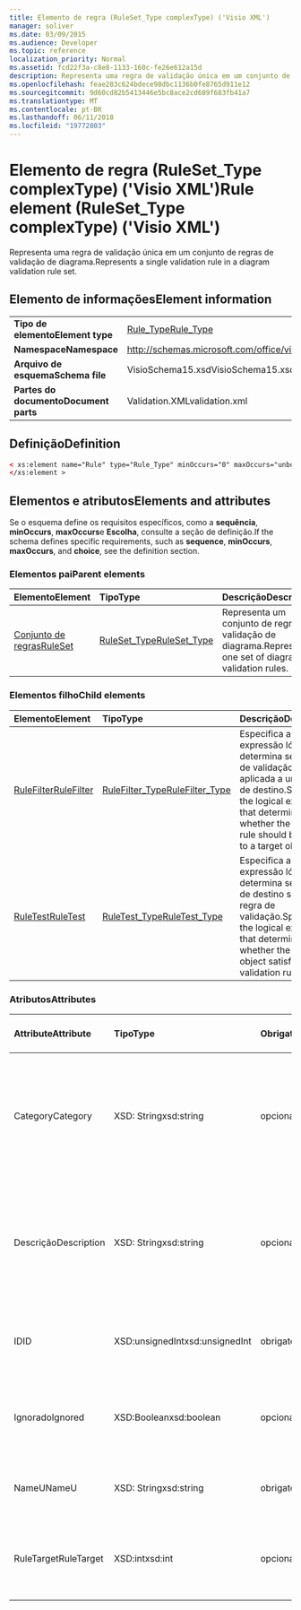 ```yaml
---
title: Elemento de regra (RuleSet_Type complexType) ('Visio XML')
manager: soliver
ms.date: 03/09/2015
ms.audience: Developer
ms.topic: reference
localization_priority: Normal
ms.assetid: fcd22f3a-c8e8-1133-160c-fe26e612a15d
description: Representa uma regra de validação única em um conjunto de regras de validação de diagrama.
ms.openlocfilehash: feae283c624bdece98dbc1136b0fe8765d911e12
ms.sourcegitcommit: 9d60cd82b5413446e5bc8ace2cd689f683fb41a7
ms.translationtype: MT
ms.contentlocale: pt-BR
ms.lasthandoff: 06/11/2018
ms.locfileid: "19772803"
---
```

# <a name="rule-element-rulesettype-complextype-visio-xml"></a><span data-ttu-id="763d4-103">Elemento de regra (RuleSet_Type complexType) ('Visio XML')</span><span class="sxs-lookup"><span data-stu-id="763d4-103">Rule element (RuleSet_Type complexType) ('Visio XML')</span></span>

<span data-ttu-id="763d4-104">Representa uma regra de validação única em um conjunto de regras de validação de diagrama.</span><span class="sxs-lookup"><span data-stu-id="763d4-104">Represents a single validation rule in a diagram validation rule set.</span></span>
  
## <a name="element-information"></a><span data-ttu-id="763d4-105">Elemento de informações</span><span class="sxs-lookup"><span data-stu-id="763d4-105">Element information</span></span>

|||
|:-----|:-----|
|<span data-ttu-id="763d4-106">**Tipo de elemento**</span><span class="sxs-lookup"><span data-stu-id="763d4-106">**Element type**</span></span> <br/> |[<span data-ttu-id="763d4-107">Rule_Type</span><span class="sxs-lookup"><span data-stu-id="763d4-107">Rule_Type</span></span>](rule_type-complextypevisio-xml.md) <br/> |
|<span data-ttu-id="763d4-108">**Namespace**</span><span class="sxs-lookup"><span data-stu-id="763d4-108">**Namespace**</span></span> <br/> |http://schemas.microsoft.com/office/visio/2012/main  <br/> |
|<span data-ttu-id="763d4-109">**Arquivo de esquema**</span><span class="sxs-lookup"><span data-stu-id="763d4-109">**Schema file**</span></span> <br/> |<span data-ttu-id="763d4-110">VisioSchema15.xsd</span><span class="sxs-lookup"><span data-stu-id="763d4-110">VisioSchema15.xsd</span></span>  <br/> |
|<span data-ttu-id="763d4-111">**Partes do documento**</span><span class="sxs-lookup"><span data-stu-id="763d4-111">**Document parts**</span></span> <br/> |<span data-ttu-id="763d4-112">Validation.XML</span><span class="sxs-lookup"><span data-stu-id="763d4-112">validation.xml</span></span>  <br/> |
   
## <a name="definition"></a><span data-ttu-id="763d4-113">Definição</span><span class="sxs-lookup"><span data-stu-id="763d4-113">Definition</span></span>

```XML
< xs:element name="Rule" type="Rule_Type" minOccurs="0" maxOccurs="unbounded" >
</xs:element >
```

## <a name="elements-and-attributes"></a><span data-ttu-id="763d4-114">Elementos e atributos</span><span class="sxs-lookup"><span data-stu-id="763d4-114">Elements and attributes</span></span>

<span data-ttu-id="763d4-115">Se o esquema define os requisitos específicos, como a **sequência**, **minOccurs**, **maxOccurs**e **Escolha**, consulte a seção de definição.</span><span class="sxs-lookup"><span data-stu-id="763d4-115">If the schema defines specific requirements, such as **sequence**, **minOccurs**, **maxOccurs**, and **choice**, see the definition section.</span></span> 
  
### <a name="parent-elements"></a><span data-ttu-id="763d4-116">Elementos pai</span><span class="sxs-lookup"><span data-stu-id="763d4-116">Parent elements</span></span>

|<span data-ttu-id="763d4-117">**Elemento**</span><span class="sxs-lookup"><span data-stu-id="763d4-117">**Element**</span></span>|<span data-ttu-id="763d4-118">**Tipo**</span><span class="sxs-lookup"><span data-stu-id="763d4-118">**Type**</span></span>|<span data-ttu-id="763d4-119">**Descrição**</span><span class="sxs-lookup"><span data-stu-id="763d4-119">**Description**</span></span>|
|:-----|:-----|:-----|
|[<span data-ttu-id="763d4-120">Conjunto de regras</span><span class="sxs-lookup"><span data-stu-id="763d4-120">RuleSet</span></span>](ruleset-element-rulesets_type-complextypevisio-xml.md) <br/> |[<span data-ttu-id="763d4-121">RuleSet_Type</span><span class="sxs-lookup"><span data-stu-id="763d4-121">RuleSet_Type</span></span>](ruleset_type-complextypevisio-xml.md) <br/> |<span data-ttu-id="763d4-122">Representa um conjunto de regras de validação de diagrama.</span><span class="sxs-lookup"><span data-stu-id="763d4-122">Represents one set of diagram-validation rules.</span></span>  <br/> |
   
### <a name="child-elements"></a><span data-ttu-id="763d4-123">Elementos filho</span><span class="sxs-lookup"><span data-stu-id="763d4-123">Child elements</span></span>

|<span data-ttu-id="763d4-124">**Elemento**</span><span class="sxs-lookup"><span data-stu-id="763d4-124">**Element**</span></span>|<span data-ttu-id="763d4-125">**Tipo**</span><span class="sxs-lookup"><span data-stu-id="763d4-125">**Type**</span></span>|<span data-ttu-id="763d4-126">**Descrição**</span><span class="sxs-lookup"><span data-stu-id="763d4-126">**Description**</span></span>|
|:-----|:-----|:-----|
|[<span data-ttu-id="763d4-127">RuleFilter</span><span class="sxs-lookup"><span data-stu-id="763d4-127">RuleFilter</span></span>](rulefilter-element-rule_type-complextypevisio-xml.md) <br/> |[<span data-ttu-id="763d4-128">RuleFilter_Type</span><span class="sxs-lookup"><span data-stu-id="763d4-128">RuleFilter_Type</span></span>](rulefilter_type-complextypevisio-xml.md) <br/> |<span data-ttu-id="763d4-129">Especifica a expressão lógica que determina se a regra de validação deve ser aplicada a um objeto de destino.</span><span class="sxs-lookup"><span data-stu-id="763d4-129">Specifies the logical expression that determines whether the validation rule should be applied to a target object.</span></span>  <br/> |
|[<span data-ttu-id="763d4-130">RuleTest</span><span class="sxs-lookup"><span data-stu-id="763d4-130">RuleTest</span></span>](ruletest-element-rule_type-complextypevisio-xml.md) <br/> |[<span data-ttu-id="763d4-131">RuleTest_Type</span><span class="sxs-lookup"><span data-stu-id="763d4-131">RuleTest_Type</span></span>](ruletest_type-complextypevisio-xml.md) <br/> |<span data-ttu-id="763d4-132">Especifica a expressão lógica que determina se o objeto de destino satisfaz a regra de validação.</span><span class="sxs-lookup"><span data-stu-id="763d4-132">Specifies the logical expression that determines whether the target object satisfies the validation rule.</span></span>  <br/> |
   
### <a name="attributes"></a><span data-ttu-id="763d4-133">Atributos</span><span class="sxs-lookup"><span data-stu-id="763d4-133">Attributes</span></span>

|<span data-ttu-id="763d4-134">**Attribute**</span><span class="sxs-lookup"><span data-stu-id="763d4-134">**Attribute**</span></span>|<span data-ttu-id="763d4-135">**Tipo**</span><span class="sxs-lookup"><span data-stu-id="763d4-135">**Type**</span></span>|<span data-ttu-id="763d4-136">**Obrigatório**</span><span class="sxs-lookup"><span data-stu-id="763d4-136">**Required**</span></span>|<span data-ttu-id="763d4-137">**Descrição**</span><span class="sxs-lookup"><span data-stu-id="763d4-137">**Description**</span></span>|<span data-ttu-id="763d4-138">**Valores possíveis**</span><span class="sxs-lookup"><span data-stu-id="763d4-138">**Possible values**</span></span>|
|:-----|:-----|:-----|:-----|:-----|
|<span data-ttu-id="763d4-139">Category</span><span class="sxs-lookup"><span data-stu-id="763d4-139">Category</span></span>  <br/> |<span data-ttu-id="763d4-140">XSD: String</span><span class="sxs-lookup"><span data-stu-id="763d4-140">xsd:string</span></span>  <br/> |<span data-ttu-id="763d4-141">opcional</span><span class="sxs-lookup"><span data-stu-id="763d4-141">optional</span></span>  <br/> |<span data-ttu-id="763d4-142">Especifica o texto exibido na coluna **categoria** da janela questões.</span><span class="sxs-lookup"><span data-stu-id="763d4-142">Specifies the text displayed in the **Category** column of the Issues window.</span></span> <span data-ttu-id="763d4-143">O padrão é uma cadeia de caracteres vazia.</span><span class="sxs-lookup"><span data-stu-id="763d4-143">Default is an empty string.</span></span>  <br/> |<span data-ttu-id="763d4-144">Valores do tipo xsd: String.</span><span class="sxs-lookup"><span data-stu-id="763d4-144">Values of the xsd:string type.</span></span>  <br/> |
|<span data-ttu-id="763d4-145">Descrição</span><span class="sxs-lookup"><span data-stu-id="763d4-145">Description</span></span>  <br/> |<span data-ttu-id="763d4-146">XSD: String</span><span class="sxs-lookup"><span data-stu-id="763d4-146">xsd:string</span></span>  <br/> |<span data-ttu-id="763d4-147">opcional</span><span class="sxs-lookup"><span data-stu-id="763d4-147">optional</span></span>  <br/> |<span data-ttu-id="763d4-148">Especifica a descrição da regra de validação que aparece na interface do usuário.</span><span class="sxs-lookup"><span data-stu-id="763d4-148">Specifies the description of the validation rule that appears in the user interface.</span></span> <span data-ttu-id="763d4-149">O padrão é "Desconhecido".</span><span class="sxs-lookup"><span data-stu-id="763d4-149">Default is "Unknown".</span></span>  <br/> |<span data-ttu-id="763d4-150">Valores do tipo xsd: String.</span><span class="sxs-lookup"><span data-stu-id="763d4-150">Values of the xsd:string type.</span></span>  <br/> |
|<span data-ttu-id="763d4-151">ID</span><span class="sxs-lookup"><span data-stu-id="763d4-151">ID</span></span>  <br/> |<span data-ttu-id="763d4-152">XSD:unsignedInt</span><span class="sxs-lookup"><span data-stu-id="763d4-152">xsd:unsignedInt</span></span>  <br/> |<span data-ttu-id="763d4-153">obrigatório</span><span class="sxs-lookup"><span data-stu-id="763d4-153">required</span></span>  <br/> |<span data-ttu-id="763d4-154">Especifica o identificador exclusivo para a regra de validação.</span><span class="sxs-lookup"><span data-stu-id="763d4-154">Specifies the unique identifier for the validation rule.</span></span>  <br/> |<span data-ttu-id="763d4-155">Valores do tipo xsd:unsignedInt.</span><span class="sxs-lookup"><span data-stu-id="763d4-155">Values of the xsd:unsignedInt type.</span></span>  <br/> |
|<span data-ttu-id="763d4-156">Ignorado</span><span class="sxs-lookup"><span data-stu-id="763d4-156">Ignored</span></span>  <br/> |<span data-ttu-id="763d4-157">XSD:Boolean</span><span class="sxs-lookup"><span data-stu-id="763d4-157">xsd:boolean</span></span>  <br/> |<span data-ttu-id="763d4-158">opcional</span><span class="sxs-lookup"><span data-stu-id="763d4-158">optional</span></span>  <br/> |<span data-ttu-id="763d4-159">Especifica se a regra de validação no momento é ignorada.</span><span class="sxs-lookup"><span data-stu-id="763d4-159">Specifies whether the validation rule is currently ignored.</span></span> <span data-ttu-id="763d4-160">O padrão é False.</span><span class="sxs-lookup"><span data-stu-id="763d4-160">Default is False.</span></span>  <br/> |<span data-ttu-id="763d4-161">Valores do tipo xsd:boolean.</span><span class="sxs-lookup"><span data-stu-id="763d4-161">Values of the xsd:boolean type.</span></span>  <br/> |
|<span data-ttu-id="763d4-162">NameU</span><span class="sxs-lookup"><span data-stu-id="763d4-162">NameU</span></span>  <br/> |<span data-ttu-id="763d4-163">XSD: String</span><span class="sxs-lookup"><span data-stu-id="763d4-163">xsd:string</span></span>  <br/> |<span data-ttu-id="763d4-164">obrigatório</span><span class="sxs-lookup"><span data-stu-id="763d4-164">required</span></span>  <br/> |<span data-ttu-id="763d4-165">Especifica o nome universal da regra de validação.</span><span class="sxs-lookup"><span data-stu-id="763d4-165">Specifies the universal name of the validation rule.</span></span>  <br/> |<span data-ttu-id="763d4-166">Valores do tipo xsd: String.</span><span class="sxs-lookup"><span data-stu-id="763d4-166">Values of the xsd:string type.</span></span>  <br/> |
|<span data-ttu-id="763d4-167">RuleTarget</span><span class="sxs-lookup"><span data-stu-id="763d4-167">RuleTarget</span></span>  <br/> |<span data-ttu-id="763d4-168">XSD:int</span><span class="sxs-lookup"><span data-stu-id="763d4-168">xsd:int</span></span>  <br/> |<span data-ttu-id="763d4-169">opcional</span><span class="sxs-lookup"><span data-stu-id="763d4-169">optional</span></span>  <br/> |<span data-ttu-id="763d4-170">Especifica o tipo de objeto ao qual se aplica a regra de validação.</span><span class="sxs-lookup"><span data-stu-id="763d4-170">Specifies the type of object to which the validation rule applies.</span></span>  <br/> |<span data-ttu-id="763d4-171">Valores do tipo xsd:int.</span><span class="sxs-lookup"><span data-stu-id="763d4-171">Values of the xsd:int type.</span></span>  <br/> |
   

